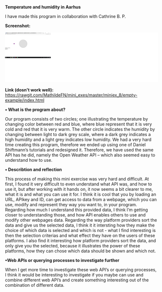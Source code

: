 **Temperature and humidity in Aarhus**

I have made this program in collaboration with Cathrine B. P. 

**Screenshot:**

![alt text](weather.png "beskrivelse af billede") 

**Link (dosn't work well):**
https://rawgit.com/MathildeFN/mini_exes/master/miniex_8/empty-example/index.html

**•	What is the program about?**

Our program consists of two circles; one illustrating the temperature by changing color between red and blue, where blue represent that it is very cold and red that it is very warm. The other circle indicates the humidity by changing between light to dark grey scale, where a dark grey indicates a high humidity and a light grey indicates low humidity. 
We had a very hard time creating this program, therefore we ended up using one of Daniel Shiftmann’s tutorials and redesigned it. Therefore, we have used the same API has he did, namely the Open Weather API – which also seemed easy to understand how to use. 

**•	Describtion and reflection** 

This process of making this mini exercise was very hard and difficult. At first, I found it very difficult to even understand what API was, and how to use it, but after working with it hands on, it now seems a bit clearer to me, what it is and what you can use it for. I think it is cool that you by loading an URL, APIkey and ID, can get access to data from a webpage, which you can use, modify and represent they way you want to, in your program. Regarding how much I understand this provided data, I think I’m getting closer to understanding those, and how API enables others to use and modify other webpages data. Regarding the way platform providers sort the data and give us the selected data, I think it it intersting how they make the choice of which data is selected and which is not - what I find interesting is then the selection criterias and what effect they have on the users of these platforms. 
I also find it interesting how platform providers sort the data, and only give you the selected, because it illustrates the power of these platforms, how they can chose which data should be shown and which not.

**•Web APIs or querying processes to investigate further**

When I get more time to investigate these web API’s or querying processes, I think it would be interesting to investigate if you maybe can use and combine different web API’s and create something interesting out of the combination of different data. 
